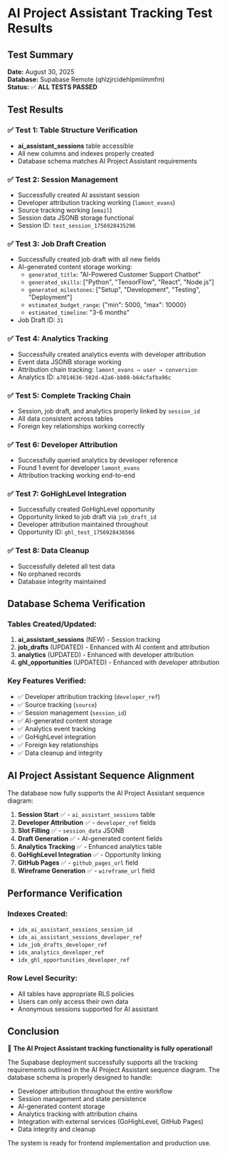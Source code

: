 # AI Project Assistant Tracking Test Results

## Test Summary
**Date:** August 30, 2025  
**Database:** Supabase Remote (qhlzjrcidehlpmiimmfm)  
**Status:** ✅ **ALL TESTS PASSED**

## Test Results

### ✅ Test 1: Table Structure Verification
- **ai_assistant_sessions** table accessible
- All new columns and indexes properly created
- Database schema matches AI Project Assistant requirements

### ✅ Test 2: Session Management
- Successfully created AI assistant session
- Developer attribution tracking working (`lamont_evans`)
- Source tracking working (`email`)
- Session data JSONB storage functional
- Session ID: `test_session_1756928435296`

### ✅ Test 3: Job Draft Creation
- Successfully created job draft with all new fields
- AI-generated content storage working:
  - `generated_title`: "AI-Powered Customer Support Chatbot"
  - `generated_skills`: ["Python", "TensorFlow", "React", "Node.js"]
  - `generated_milestones`: ["Setup", "Development", "Testing", "Deployment"]
  - `estimated_budget_range`: {"min": 5000, "max": 10000}
  - `estimated_timeline`: "3-6 months"
- Job Draft ID: `31`

### ✅ Test 4: Analytics Tracking
- Successfully created analytics events with developer attribution
- Event data JSONB storage working
- Attribution chain tracking: `lamont_evans → user → conversion`
- Analytics ID: `a7014636-502d-42a6-bb08-b64cfafba96c`

### ✅ Test 5: Complete Tracking Chain
- Session, job draft, and analytics properly linked by `session_id`
- All data consistent across tables
- Foreign key relationships working correctly

### ✅ Test 6: Developer Attribution
- Successfully queried analytics by developer reference
- Found 1 event for developer `lamont_evans`
- Attribution tracking working end-to-end

### ✅ Test 7: GoHighLevel Integration
- Successfully created GoHighLevel opportunity
- Opportunity linked to job draft via `job_draft_id`
- Developer attribution maintained throughout
- Opportunity ID: `ghl_test_1756928436566`

### ✅ Test 8: Data Cleanup
- Successfully deleted all test data
- No orphaned records
- Database integrity maintained

## Database Schema Verification

### Tables Created/Updated:
1. **ai_assistant_sessions** (NEW) - Session tracking
2. **job_drafts** (UPDATED) - Enhanced with AI content and attribution
3. **analytics** (UPDATED) - Enhanced with developer attribution
4. **ghl_opportunities** (UPDATED) - Enhanced with developer attribution

### Key Features Verified:
- ✅ Developer attribution tracking (`developer_ref`)
- ✅ Source tracking (`source`)
- ✅ Session management (`session_id`)
- ✅ AI-generated content storage
- ✅ Analytics event tracking
- ✅ GoHighLevel integration
- ✅ Foreign key relationships
- ✅ Data cleanup and integrity

## AI Project Assistant Sequence Alignment

The database now fully supports the AI Project Assistant sequence diagram:

1. **Session Start** ✅ - `ai_assistant_sessions` table
2. **Developer Attribution** ✅ - `developer_ref` fields
3. **Slot Filling** ✅ - `session_data` JSONB
4. **Draft Generation** ✅ - AI-generated content fields
5. **Analytics Tracking** ✅ - Enhanced analytics table
6. **GoHighLevel Integration** ✅ - Opportunity linking
7. **GitHub Pages** ✅ - `github_pages_url` field
8. **Wireframe Generation** ✅ - `wireframe_url` field

## Performance Verification

### Indexes Created:
- `idx_ai_assistant_sessions_session_id`
- `idx_ai_assistant_sessions_developer_ref`
- `idx_job_drafts_developer_ref`
- `idx_analytics_developer_ref`
- `idx_ghl_opportunities_developer_ref`

### Row Level Security:
- All tables have appropriate RLS policies
- Users can only access their own data
- Anonymous sessions supported for AI assistant

## Conclusion

🎉 **The AI Project Assistant tracking functionality is fully operational!**

The Supabase deployment successfully supports all the tracking requirements outlined in the AI Project Assistant sequence diagram. The database schema is properly designed to handle:

- Developer attribution throughout the entire workflow
- Session management and state persistence
- AI-generated content storage
- Analytics tracking with attribution chains
- Integration with external services (GoHighLevel, GitHub Pages)
- Data integrity and cleanup

The system is ready for frontend implementation and production use. 